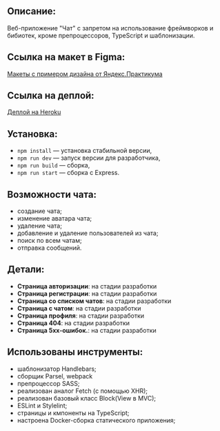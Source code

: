 ## Описание:

Веб-приложение "Чат" с запретом на использование фреймворков и бибиотек, кроме препроцессоров, TypeScript и шаблонизации.

## Cсылка на макет в Figma: 
[Макеты с примером дизайна от Яндекс.Практикума](https://www.figma.com/file/0lMDkxumJ6uu5QhYNljawS/Chat_external_link-(Copy)?node-id=0%3A1)

## Cсылка на деплой: 
[Деплой на Heroku](https://practicum-chat-app.herokuapp.com/)

## Установка:
- `npm install` — установка стабильной версии,
- `npm run dev` — запуск версии для разработчика,
- `npm run build` — сборка,
- `npm run start` — сборка c Express.

## Возможности чата:
- создание чата;
- изменение аватара чата;
- удаление чата;
- добавление и удаление пользователей из чата;
- поиск по всем чатам;
- отправка сообщений.

## Детали:
- **Страница авторизации**: на стадии разработки
- **Страница регистрации**: на стадии разработки
- **Страница со списком чатов**: на стадии разработки
- **Страница с чатом**: на стадии разработки
- **Страница профиля**: на стадии разработки
- **Страница 404**: на стадии разработки
- **Страница 5xx-ошибок.**: на стадии разработки

## Использованы инструменты:
- шаблонизатор Handlebars;
- сборщик Parsel, webpack
- препроцессор SASS;
- реализован аналог Fetch (с помощью XHR);
- реализован базовый класс Block(View в MVC);
- ESLint и Stylelint;
- страницы и кмпоненты на TypeScript;
- настроена Docker-сборка статического приложения;
